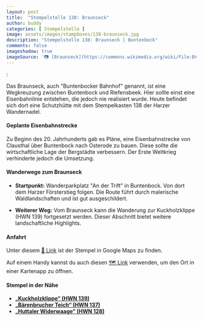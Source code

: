 ```yaml
---
layout: post
title:  "Stempelstelle 138: Braunseck"
author: buddy
categories: [ Stempelstelle ]
image: assets/images/stampboxes/138-braunseck.jpg
description: "Stempelstelle 138: Braunseck | Buntenbock"
comments: false
imageshadow: true
imageSource: '📷 [Braunseck](https://commons.wikimedia.org/wiki/File:Braunseck.jpg) von <a href="//commons.wikimedia.org/wiki/User:B.Thomas95" title="User:B.Thomas95">Thomas Binder</a> unter Lizenz [CC BY-SA 4.0](https://creativecommons.org/licenses/by-sa/4.0)'
---
```



:


Das Braunseck, auch "Buntenbocker Bahnhof" genannt, ist eine Wegkreuzung zwischen Buntenbock und Riefensbeek. Hier sollte einst eine Eisenbahnlinie entstehen, die jedoch nie realisiert wurde. Heute befindet sich dort eine Schutzhütte mit dem Stempelkasten 138 der Harzer Wandernadel. 

#### Geplante Eisenbahnstrecke

Zu Beginn des 20. Jahrhunderts gab es Pläne, eine Eisenbahnstrecke von Clausthal über Buntenbock nach Osterode zu bauen. Diese sollte die wirtschaftliche Lage der Bergstädte verbessern. Der Erste Weltkrieg verhinderte jedoch die Umsetzung. 

#### Wanderwege zum Braunseck

- **Startpunkt:** Wanderparkplatz "An der Trift" in Buntenbock. Von dort dem Harzer Försterstieg folgen. Die Route führt durch malerische Waldlandschaften und ist gut ausgeschildert. 

- **Weiterer Weg:** Vom Braunseck kann die Wanderung zur Kuckholzklippe (HWN 139) fortgesetzt werden. Dieser Abschnitt bietet weitere landschaftliche Highlights. 

#### Anfahrt

Unter diesem [📍 Link](https://www.google.com/maps/dir/?api=1&origin=&destination=51.76677%2C%2010.35523) ist der Stempel in Google Maps zu finden.

<div class="android-only">
  Auf einem Handy kannst du auch diesen 
  <a href="geo:51.76677,10.35523">🗺️ Link</a> 
  verwenden, um den Ort in einer Kartenapp zu öffnen.
  <p></p>
</div>

#### Stempel in der Nähe

- [**„Kuckholzklippe“ (HWN 139)**](/stempelstelle-139-kuckholzklippe)
- [**„Bärenbrucher Teich“ (HWN 137)**](/stempelstelle-137-baerenbrucher-teich)
- [**„Huttaler Widerwaage“ (HWN 128)**](/stempelstelle-128-huttaler-widerwaage)

